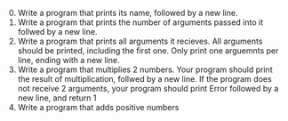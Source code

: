 0. Write a program that prints its name, followed by a new line.
1. Write a program that prints the number of arguments passed into it follwed by a new line.
2. Write a program that prints all arguments it recieves. All arguments should be printed, including the first one. Only print one arguemnts per line, ending with a new line.
3. Write a program that multiplies 2 numbers. Your program should print the result of multiplication, follwed by a new line. If the program does not receive 2 arguments, your program should print Error followed by a new line, and return 1
3. Write a program that adds positive numbers
